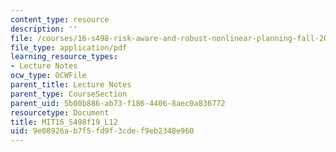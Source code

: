 ```yaml
---
content_type: resource
description: ''
file: /courses/16-s498-risk-aware-and-robust-nonlinear-planning-fall-2019/9e08926ab7f5fd9f3cdef9eb2348e960_MIT16_S498f19_L12.pdf
file_type: application/pdf
learning_resource_types:
- Lecture Notes
ocw_type: OCWFile
parent_title: Lecture Notes
parent_type: CourseSection
parent_uid: 5b00b886-ab73-f186-4406-8aec0a836772
resourcetype: Document
title: MIT16_S498f19_L12
uid: 9e08926a-b7f5-fd9f-3cde-f9eb2348e960
---
```

